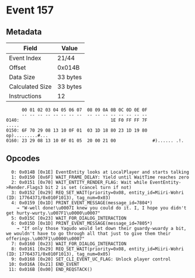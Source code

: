 # Event 157

## Metadata

| Field           | Value    |
|-----------------|----------|
| Event Index     | 21/44    |
| Offset          | 0x014B   |
| Data Size       | 33 bytes |
| Calculated Size | 33 bytes |
| Instructions    | 12       |

```
      00 01 02 03 04 05 06 07  08 09 0A 0B 0C 0D 0E 0F
      -- -- -- -- -- -- -- --  -- -- -- -- -- -- -- --
0140:                                   1E F0 FF FF 7F             .....
0150: 6F 70 29 08 13 10 0F 01  03 1D 18 80 23 1D 19 80  op).........#...
0160: 23 29 08 13 10 0F 01 05  20 00 21 00              #)...... .!.    
```

## Opcodes

```
  0: 0x014B [0x1E] EventEntity looks at LocalPlayer and starts talking
  1: 0x0150 [0x6F] WAIT_FRAME_DELAY: Yield until WaitTime reaches zero
  2: 0x0151 [0x70] WAIT_ENTITY_RENDER_FLAG: Wait while EventEntity->Render.Flags3 bit 2 is set (cancel turn if not)
  3: 0x0152 [0x29] REQ_SET_WAIT(priority=0x08, entity_id=Miiri-Wohri (ID: 17764371/0x010F1013), tag_num=0x03)
  4: 0x0159 [0x1D] PRINT_EVENT_MESSAGE(message_id=7804*)
    → "W-well done!\u0007I knew you could do it. I, I hope you didn't get hurty-wurty.\u007F1\u0000\u0007"
  5: 0x015C [0x23] WAIT_FOR_DIALOG_INTERACTION
  6: 0x015D [0x1D] PRINT_EVENT_MESSAGE(message_id=7805*)
    → "If only those Yagudo would let down their guardy-wuardy a bit, we wouldn't have to go through all that just to give them their offerings.\u007F1\u0000\u0007"
  7: 0x0160 [0x23] WAIT_FOR_DIALOG_INTERACTION
  8: 0x0161 [0x29] REQ_SET_WAIT(priority=0x08, entity_id=Miiri-Wohri (ID: 17764371/0x010F1013), tag_num=0x05)
  9: 0x0168 [0x20] SET_CLI_EVENT_UC_FLAG: Unlock player control
 10: 0x016A [0x21] END_EVENT
 11: 0x016B [0x00] END_REQSTACK()
```

